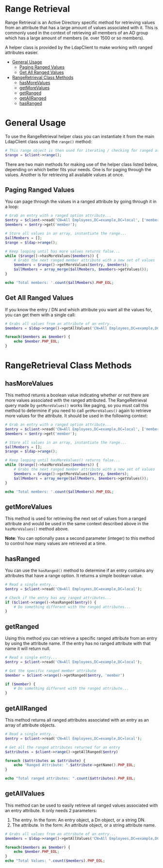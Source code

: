Range Retrieval
==============

Range Retrieval is an Active Directory specific method for retrieving values from an attribute that has a large amount
of values associated with it. This is commonly used in the context of retrieving all members of an AD group which has
a large amount of members (ie. over 1500 or so members).

A helper class is provided by the LdapClient to make working with ranged attributes easier.

* [General Usage](#general-usage)
    * [Paging Ranged Values](#paging-ranged-values)
    * [Get All Ranged Values](#get-all-ranged-values)
* [RangeRetrieval Class Methods](#rangeretrieval-class-methods)
    * [hasMoreValues](#hasmorevalues)
    * [getMoreValues](#getmorevalues)
    * [getRanged](#getranged)
    * [getAllRanged](#getallranged)
    * [hasRanged](#hasranged)

# General Usage

To use the RangeRetrieval helper class you can instantiate it from the main LdapClient class using the `range()` method:

```php
# This range object is then used for iterating / checking for ranged attributes
$range = $client->range();
```

There are two main methods for making use of the helper class listed below, depending on which better fits your needs.
One is for paging through the values. Another is for retrieving all available values at once.

## Paging Ranged Values

You can page through the values in a ranged attribute by going through it in a loop:

```php
# Grab an entry with a ranged option attribute...
$entry = $client->read('CN=All Employees,DC=example,DC=local', ['member;range=0-*']);
$members = $entry->get('member');

# Store all values in an array, instantiate the range...
$allMembers = [];
$range = $ldap->range();

# Keep looping until has more values returns false...
while ($range()->hasMoreValues($members)) {
    # Grabs the next ranged member attribute with a new set of values
    $members = $range()->getMoreValues($entry, $members);
    $allMembers = array_merge($allMembers, $members->getValues());
}

echo 'Total members: '.count($allMembers).PHP_EOL;
```

## Get All Ranged Values

If you know the entry / DN and which attribute you want all the values for, you can get them with a single call:

```php
# Grabs all values from an attribute of an entry...
$members = $ldap->range()->getAllValues('CN=All Employees,DC=example,DC=local', 'member');

foreach($members as $member) {
    echo $member.PHP_EOL;
}
```

# RangeRetrieval Class Methods

## hasMoreValues

This method returns a boolean value indicating whether or not there are more values associated with the ranged attributed.
The RangeRetrieval query made by `getMoreValues()` works like paging, so you must call this method to determine if you 
need to call `getMoreValues()` again to retrieve more values for the attribute. It should be used in the following 
context:

```php
# Grab an entry with a ranged option attribute...
$entry = $client->read('CN=All Employees,DC=example,DC=local', ['member;range=0-*']);
$members = $entry->get('member');

# Store all values in an array, instantiate the range...
$allMembers = [];
$range = $ldap->range();

# Keep looping until hasMoreValues() returns false...
while ($range()->hasMoreValues($members)) {
    # Grabs the next ranged member attribute with a new set of values
    $members = $range()->getMoreValues($entry, $members);
    $allMembers = array_merge($allMembers, $members->getValues());
}

echo 'Total members: '.count($allMembers).PHP_EOL;
```

## getMoreValues

This method is used for retrieving the next set of values from a ranged attribute and would be used in the same context
described above in the `hasMoreValues()` method above.

**Note**: You can optionally pass a second parameter (integer) to this method to control how many values are retrieved at a time.

## hasRanged

You can use the `hasRanged()` method to determine if an entry contains any attributes that have a range option. It returns
a simple boolean value.

```php
# Read a single entry...
$entry = $client->read('CN=All Employees,DC=example,DC=local');

# Check if the entry has any ranged attributes...
if ($client->range()->hasRanged($entry)) {
    # Do something different with the ranged attributes...
}
```
 
## getRanged

Using this method you can retrieve a specific ranged attribute from an entry by using the attribute name. If the entry
has no ranged attribute with that name it will return null.

```php
# Read a single entry...
$entry = $client->read('CN=All Employees,DC=example,DC=local');

# Get the specific ranged member attribute
$member = $client->range()->getRanged($entry, 'member')

if ($member) {
    # Do something different with the ranged attribute...
}
```

## getAllRanged

This method returns all ranged attributes associated with an entry as an array of attribute objects.

```php
# Read a single entry...
$entry = $client->read('CN=All Employees,DC=example,DC=local');

# Get all the ranged attributes returned for an entry
$attributes = $client->range()->getAllRanged($entry)

foreach ($attributes as $attribute) {
    echo "Ranged Attribute: ".$attribute->getName().PHP_EOL;
}

echo "Total ranged attributes: ".count($attributes).PHP_EOL;
```

## getAllValues

This method can be used to easily retrieve all ranged values associated with an entry attribute. It only needs 2
parameters:

1. The entry. In the form: An entry object, a Dn object, or a string DN.
2. The attribute. In the form: An attribute object, or a string attribute name.

```php
# Grabs all values from an attribute of an entry...
$members = $ldap->range()->getAllValues('CN=All Employees,DC=example,DC=local', 'member');

foreach($members as $member) {
    echo $member.PHP_EOL;
}
echo "Total Values: ".count($members).PHP_EOL;
```
